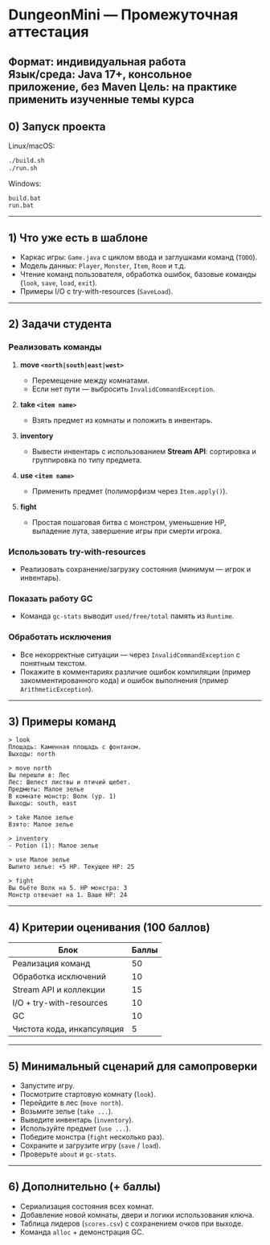 # DungeonMini — Промежуточная аттестация

**Формат:** индивидуальная работа  
**Язык/среда:** Java 17+, консольное приложение, **без Maven** 
**Цель:** на практике применить изученные темы курса
---
## 0) Запуск проекта

Linux/macOS:
```bash
./build.sh
./run.sh
```

Windows:
```
build.bat
run.bat
```

---

## 1) Что уже есть в шаблоне

- Каркас игры: `Game.java` с циклом ввода и заглушками команд (`TODO`).
- Модель данных: `Player`, `Monster`, `Item`, `Room` и т.д.
- Чтение команд пользователя, обработка ошибок, базовые команды (`look`, `save`, `load`, `exit`).
- Примеры I/O с try-with-resources (`SaveLoad`).

---

## 2) Задачи студента

### Реализовать команды
1. **move `<north|south|east|west>`**
   - Перемещение между комнатами.
   - Если нет пути — выбросить `InvalidCommandException`.

2. **take `<item name>`**
   - Взять предмет из комнаты и положить в инвентарь.

3. **inventory**
   - Вывести инвентарь с использованием **Stream API**: сортировка и группировка по типу предмета.

4. **use `<item name>`**
   - Применить предмет (полиморфизм через `Item.apply()`).

5. **fight**
   - Простая пошаговая битва с монстром, уменьшение HP, выпадение лута, завершение игры при смерти игрока.

### Использовать try-with-resources
- Реализовать сохранение/загрузку состояния (минимум — игрок и инвентарь).

### Показать работу GC
- Команда `gc-stats` выводит `used/free/total` память из `Runtime`.

### Обработать исключения
- Все некорректные ситуации — через `InvalidCommandException` с понятным текстом.
- Покажите в комментариях различие ошибок компиляции (пример закомментированного кода) и ошибок выполнения (пример `ArithmeticException`).

---

## 3) Примеры команд

```text
> look
Площадь: Каменная площадь с фонтаном.
Выходы: north

> move north
Вы перешли в: Лес
Лес: Шелест листвы и птичий щебет.
Предметы: Малое зелье
В комнате монстр: Волк (ур. 1)
Выходы: south, east

> take Малое зелье
Взято: Малое зелье

> inventory
- Potion (1): Малое зелье

> use Малое зелье
Выпито зелье: +5 HP. Текущее HP: 25

> fight
Вы бьёте Волк на 5. HP монстра: 3
Монстр отвечает на 1. Ваше HP: 24
```

---

## 4) Критерии оценивания (100 баллов)

| Блок                       | Баллы |
|----------------------------|-------|
| Реализация команд          | 50    |
| Обработка исключений       | 10    |
| Stream API и коллекции     | 15    |
| I/O + try-with-resources   | 10    |
| GC                         | 10    |
| Чистота кода, инкапсуляция | 5     |

---

## 5) Минимальный сценарий для самопроверки

- Запустите игру.
- Посмотрите стартовую комнату (`look`).
- Перейдите в лес (`move north`).
- Возьмите зелье (`take ...`).
- Выведите инвентарь (`inventory`).
- Используйте предмет (`use ...`).
- Победите монстра (`fight` несколько раз).
- Сохраните и загрузите игру (`save` / `load`).
- Проверьте `about` и `gc-stats`.

---

## 6) Дополнительно (+ баллы)

- Сериализация состояния всех комнат.
- Добавление новой комнаты, двери и логики использования ключа.
- Таблица лидеров (`scores.csv`) с сохранением очков при выходе.
- Команда `alloc` + демонстрация GC.
